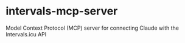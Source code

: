 # intervals-mcp-server
Model Context Protocol (MCP) server for connecting Claude with the Intervals.icu API

